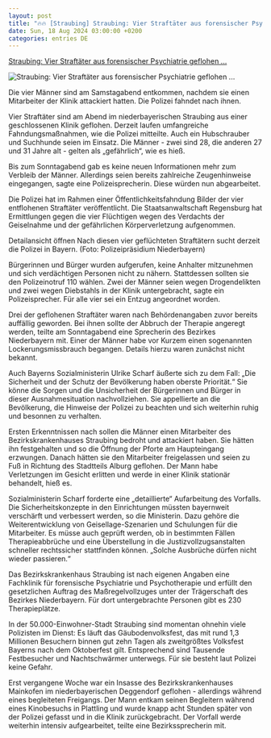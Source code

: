 ```yaml
---
layout: post
title: "🔥🔥 [Straubing] Straubing: Vier Straftäter aus forensischer Psychiatrie geflohen ..."
date: Sun, 18 Aug 2024 03:00:00 +0200
categories: entries DE
---
```

[Straubing: Vier Straftäter aus forensischer Psychiatrie geflohen ...](https://www.sueddeutsche.de/bayern/straubing-straftaeter-entflohen-bezirkskrankenhaus-hinweise-lux.KyFjrzQhnrbD4khyoF7QdK)

![Straubing: Vier Straftäter aus forensischer Psychiatrie geflohen ...](https://www.sueddeutsche.de/2024/08/18/1b742e71-d250-49de-b2dc-a95aedd5d619.jpeg?q=60&fm=webp&width=1200&rect=0%2C364%2C3000%2C1688)

Die vier Männer sind am Samstagabend entkommen, nachdem sie einen Mitarbeiter der Klinik attackiert hatten. Die Polizei fahndet nach ihnen.

Vier Straftäter sind am Abend im niederbayerischen Straubing aus einer geschlossenen Klinik geflohen. Derzeit laufen umfangreiche Fahndungsmaßnahmen, wie die Polizei mitteilte. Auch ein Hubschrauber und Suchhunde seien im Einsatz. Die Männer - zwei sind 28, die anderen 27 und 31 Jahre alt - gelten als „gefährlich“, wie es hieß.

Bis zum Sonntagabend gab es keine neuen Informationen mehr zum Verbleib der Männer. Allerdings seien bereits zahlreiche Zeugenhinweise eingegangen, sagte eine Polizeisprecherin. Diese würden nun abgearbeitet.

Die Polizei hat im Rahmen einer Öffentlichkeitsfahndung Bilder der vier entflohenen Straftäter veröffentlicht. Die Staatsanwaltschaft Regensburg hat Ermittlungen gegen die vier Flüchtigen wegen des Verdachts der Geiselnahme und der gefährlichen Körperverletzung aufgenommen.

Detailansicht öffnen Nach diesen vier geflüchteten Straftätern sucht derzeit die Polizei in Bayern. (Foto: Polizeipräsidium Niederbayern)

Bürgerinnen und Bürger wurden aufgerufen, keine Anhalter mitzunehmen und sich verdächtigen Personen nicht zu nähern. Stattdessen sollten sie den Polizeinotruf 110 wählen. Zwei der Männer seien wegen Drogendelikten und zwei wegen Diebstahls in der Klinik untergebracht, sagte ein Polizeisprecher. Für alle vier sei ein Entzug angeordnet worden.

Drei der geflohenen Straftäter waren nach Behördenangaben zuvor bereits auffällig geworden. Bei ihnen sollte der Abbruch der Therapie angeregt werden, teilte am Sonntagabend eine Sprecherin des Bezirkes Niederbayern mit. Einer der Männer habe vor Kurzem einen sogenannten Lockerungsmissbrauch begangen. Details hierzu waren zunächst nicht bekannt.

Auch Bayerns Sozialministerin Ulrike Scharf äußerte sich zu dem Fall: „Die Sicherheit und der Schutz der Bevölkerung haben oberste Priorität.“ Sie könne die Sorgen und die Unsicherheit der Bürgerinnen und Bürger in dieser Ausnahmesituation nachvollziehen. Sie appellierte an die Bevölkerung, die Hinweise der Polizei zu beachten und sich weiterhin ruhig und besonnen zu verhalten.

Ersten Erkenntnissen nach sollen die Männer einen Mitarbeiter des Bezirkskrankenhauses Straubing bedroht und attackiert haben. Sie hätten ihn festgehalten und so die Öffnung der Pforte am Haupteingang erzwungen. Danach hätten sie den Mitarbeiter freigelassen und seien zu Fuß in Richtung des Stadtteils Alburg geflohen. Der Mann habe Verletzungen im Gesicht erlitten und werde in einer Klinik stationär behandelt, hieß es.

Sozialministerin Scharf forderte eine „detaillierte“ Aufarbeitung des Vorfalls. Die Sicherheitskonzepte in den Einrichtungen müssten bayernweit verschärft und verbessert werden, so die Ministerin. Dazu gehöre die Weiterentwicklung von Geisellage-Szenarien und Schulungen für die Mitarbeiter. Es müsse auch geprüft werden, ob in bestimmten Fällen Therapieabbrüche und eine Überstellung in die Justizvollzugsanstalten schneller rechtssicher stattfinden können. „Solche Ausbrüche dürfen nicht wieder passieren.“

Das Bezirkskrankenhaus Straubing ist nach eigenen Angaben eine Fachklinik für forensische Psychiatrie und Psychotherapie und erfüllt den gesetzlichen Auftrag des Maßregelvollzuges unter der Trägerschaft des Bezirkes Niederbayern. Für dort untergebrachte Personen gibt es 230 Therapieplätze.

In der 50.000-Einwohner-Stadt Straubing sind momentan ohnehin viele Polizisten im Dienst: Es läuft das Gäubodenvolksfest, das mit rund 1,3 Millionen Besuchern binnen gut zehn Tagen als zweitgrößtes Volksfest Bayerns nach dem Oktoberfest gilt. Entsprechend sind Tausende Festbesucher und Nachtschwärmer unterwegs. Für sie besteht laut Polizei keine Gefahr.

Erst vergangene Woche war ein Insasse des Bezirkskrankenhauses Mainkofen im niederbayerischen Deggendorf geflohen - allerdings während eines begleiteten Freigangs. Der Mann entkam seinen Begleitern während eines Kinobesuchs in Plattling und wurde knapp acht Stunden später von der Polizei gefasst und in die Klinik zurückgebracht. Der Vorfall werde weiterhin intensiv aufgearbeitet, teilte eine Bezirkssprecherin mit.

